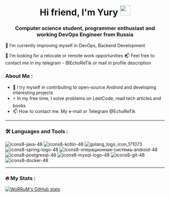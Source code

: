 <h1 align="center">Hi friend, I'm Yury</a> 
<img src="https://github.com/blackcater/blackcater/raw/main/images/Hi.gif" height="32"/></h1>
<h3 align="center">Computer science student, programmer enthusiast and working DevOps Engineer from Russia</h3>
🌱 I’m currently improving myself in DevOps, Backend Development

👯 I’m looking for a relocate or remote work opportunities 
📬 Feel free to contact me in my telegram - @EchoReTik or mail in profile description
### About Me :
  
- :telescope: I try myself in contributing to open-source Android and developing interesting projects
- :zap: In my free time, I solve problems on LeetCode, read tech articles and books
- :mailbox: How to contact me: My e-mail or Telegram @EchoReTik

---

### :hammer_and_wrench: Languages and Tools :
![icons8-java-48](https://user-images.githubusercontent.com/74863359/180645430-1f2e5bfd-67ae-41a9-b983-dd962ec067ea.png)
![icons8-kotlin-48](https://user-images.githubusercontent.com/74863359/180645431-d8fe140e-eaef-437a-81fc-4de6d9a0675a.png)
![golang_logo_icon_171073](https://user-images.githubusercontent.com/74863359/180645428-57e967a9-8cdf-4a84-8670-a737bde245ea.png)
![icons8-spring-logo-48](https://user-images.githubusercontent.com/74863359/180645432-e579e9d5-61f6-45cf-b0a8-e903534cd939.png)
![icons8-операционная-система-android-48](https://user-images.githubusercontent.com/74863359/180645433-34db0693-ba06-495b-9261-0487781bba8f.png)
![icons8-postgresql-48](https://user-images.githubusercontent.com/74863359/180647973-840f8072-7eb2-4d7e-957d-b6691ae11d7e.png)
![icons8-mysql-logo-48](https://user-images.githubusercontent.com/74863359/180647977-ccddb12f-5271-4c60-880b-e9297600f007.png)
![icons8-git-48](https://user-images.githubusercontent.com/74863359/180645429-99ed3e74-7929-4633-bce3-9b3843ca6489.png)
![icons8-docker-48](https://user-images.githubusercontent.com/74863359/180645473-eabb7a2f-cf86-4699-b687-9a6c7a695242.png)

---

### :fire: My Stats :

[![WoRRuM's GitHub stats](https://github-readme-stats.vercel.app/api?username=worrum&show_icons=true&theme=radical)](https://github.com/worrum/github-readme-stats)

<!--

**WoRRuM/worrum** is a ✨ _special_ ✨ repository because its `README.md` (this file) appears on your GitHub profile.

Here are some ideas to get you started:

- 🔭 I’m currently working on ...
- 🌱 I’m currently learning ...
- 👯 I’m looking to collaborate on ...
- 🤔 I’m looking for help with ...
- 💬 Ask me about ...
- 📫 How to reach me: ...
- 😄 Pronouns: ...
- ⚡ Fun fact: ...
-->
